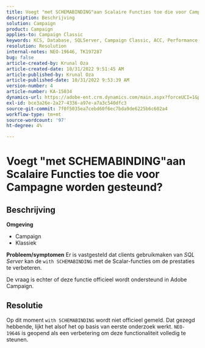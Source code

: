 ```yaml
---
title: Voegt "met SCHEMABINDING"aan Scalaire Functies toe die voor Campagne worden gesteund?
description: Beschrijving
solution: Campaign
product: Campaign
applies-to: Campaign Classic
keywords: KCS, Database, SQLServer, Campaign Classic, ACC, Performance
resolution: Resolution
internal-notes: NEO-19646, TK197287
bug: false
article-created-by: Krunal Oza
article-created-date: 10/31/2022 9:51:45 AM
article-published-by: Krunal Oza
article-published-date: 10/31/2022 9:53:39 AM
version-number: 4
article-number: KA-15034
dynamics-url: https://adobe-ent.crm.dynamics.com/main.aspx?forceUCI=1&pagetype=entityrecord&etn=knowledgearticle&id=ebb6e79d-0159-ed11-9561-6045bd0067ea
exl-id: bce3a26e-2a27-4336-a97e-a7a3c540dfc3
source-git-commit: 7f0f5035ea7cebd60f6ec7bda9de6225b6c602a4
workflow-type: tm+mt
source-wordcount: '97'
ht-degree: 4%

---
```


# Voegt &quot;met SCHEMABINDING&quot;aan Scalaire Functies toe die voor Campagne worden gesteund?

## Beschrijving

<b>Omgeving</b>
- Campaign
- Klassiek



<b>Probleem/symptomen</b>
Er is vastgesteld dat clients gebruikmaken van *SQL Server* kan de `with SCHEMABINDING` met de Scalar-functies om de prestaties te verbeteren.

De vraag is echter of deze functie officieel wordt ondersteund in Adobe Campaign.




## Resolutie


Op dit moment `with SCHEMABINDING` wordt niet officieel gemeld. Dat gezegd hebbende, lijkt het alsof het op basis van eerste onderzoek werkt. `NEO-19646` is geopend als een verbetering om deze functionaliteit volledig te steunen.
